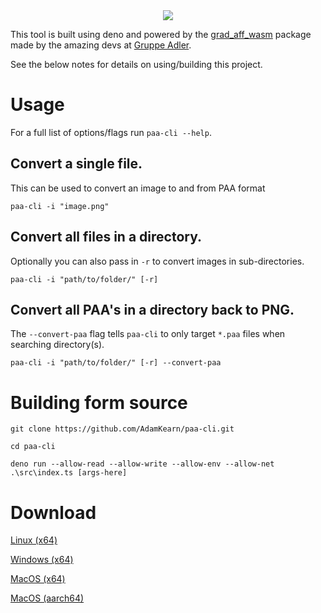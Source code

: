 <div align="center">
  <img src="https://github.com/AdamKearn/deno-paa/assets/30593259/2bdb3d6f-5849-4936-8efe-baa1621b60d0" />
</div>

This tool is built using deno and powered by the [grad_aff_wasm](https://github.com/gruppe-adler/grad_aff_wasm) package made by the amazing devs at [Gruppe Adler](https://github.com/gruppe-adler).

See the below notes for details on using/building this project.

# Usage

For a full list of options/flags run `paa-cli --help`.

## Convert a single file.

This can be used to convert an image to and from PAA format

```
paa-cli -i "image.png"
```

## Convert all files in a directory.

Optionally you can also pass in `-r` to convert images in sub-directories.

```
paa-cli -i "path/to/folder/" [-r]
```

## Convert all PAA's in a directory back to PNG.

The `--convert-paa` flag tells `paa-cli` to only target `*.paa` files when searching directory(s).

```
paa-cli -i "path/to/folder/" [-r] --convert-paa
```

# Building form source

```
git clone https://github.com/AdamKearn/paa-cli.git

cd paa-cli

deno run --allow-read --allow-write --allow-env --allow-net .\src\index.ts [args-here]
```

# Download

[Linux (x64)](https://github.com/AdamKearn/paa-cli/releases/latest/download/x86_64-unknown-linux-gnu.tar.gz)

[Windows (x64)](https://github.com/AdamKearn/paa-cli/releases/latest/download/x86_64-pc-windows-msvc.tar.gz)

[MacOS (x64)](https://github.com/AdamKearn/paa-cli/releases/latest/download/x86_64-apple-darwin.tar.gz)

[MacOS (aarch64)](https://github.com/AdamKearn/paa-cli/releases/latest/download/aarch64-apple-darwin.tar.gz)
